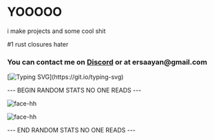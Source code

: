 <h1 align="left">YOOOOO</h1>

i make projects and some cool shit

#1 rust closures hater

<h3 align="left">
  You can contact me on <a href='https://discord.gg/EKQtnY8Z9h'>Discord</a> or at ersaayan@gmail.com
</h3>

[![Typing SVG](https://readme-typing-svg.herokuapp.com?size=30&lines=Touch+some+grass.)](https://git.io/typing-svg)

--- BEGIN RANDOM STATS NO ONE READS ---

![face-hh](https://github-readme-stats.vercel.app/api?username=ersaayan&show_icons=true&theme=tokyonight&hide=["issues"])

![face-hh](https://github-readme-stats.vercel.app/api/top-langs?username=ersaayan&show_icons=true&theme=tokyonight&layout=compact)

--- END RANDOM STATS NO ONE READS ---
